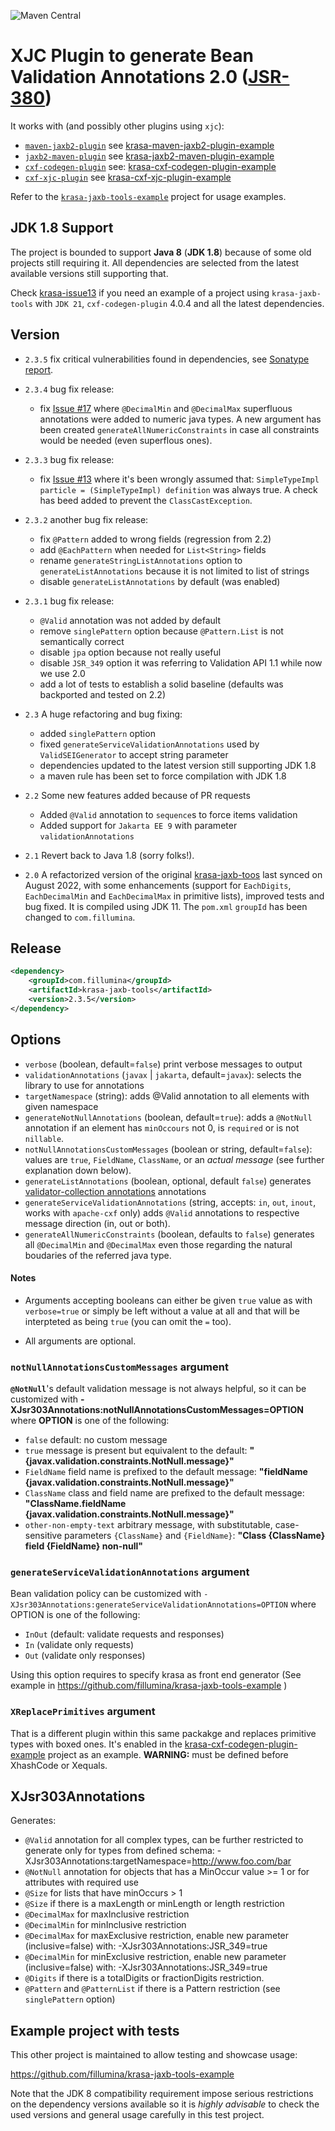 ![Maven Central](https://img.shields.io/maven-central/v/com.fillumina/krasa-jaxb-tools.svg)

# XJC Plugin to generate Bean Validation Annotations 2.0 ([JSR-380](https://jcp.org/en/jsr/detail?id=380))

It works with (and possibly other plugins using `xjc`):

- [`maven-jaxb2-plugin`](https://github.com/highsource/jaxb-tools) see [krasa-maven-jaxb2-plugin-example](https://github.com/fillumina/krasa-jaxb-tools-example/blob/master/krasa-maven-jaxb2-plugin-example/pom.xml)
- [`jaxb2-maven-plugin`](https://github.com/mojohaus/jaxb2-maven-plugin) see [krasa-jaxb2-maven-plugin-example](https://github.com/fillumina/krasa-jaxb-tools-example/blob/master/krasa-jaxb2-maven-plugin-example/pom.xml)
- [`cxf-codegen-plugin`](https://cxf.apache.org/docs/maven-cxf-codegen-plugin-wsdl-to-java.html) see: [krasa-cxf-codegen-plugin-example](https://github.com/fillumina/krasa-jaxb-tools-example/blob/master/krasa-cxf-codegen-plugin-example/pom.xml)
- [`cxf-xjc-plugin`](https://cxf.apache.org/cxf-xjc-plugin.html) see [krasa-cxf-xjc-plugin-example](https://github.com/fillumina/krasa-jaxb-tools-example/blob/master/krasa-cxf-xjc-plugin-example/pom.xml)

Refer to the [`krasa-jaxb-tools-example`](https://github.com/fillumina/krasa-jaxb-tools-example) project for usage examples.

JDK 1.8 Support
----------------

The project is bounded to support **Java 8** (**JDK 1.8**) because of some old projects still requiring it. All dependencies are selected from the latest available versions still supporting that.

Check [krasa-issue13](https://github.com/fillumina/krasa-issue13) if you need an example of a project using `krasa-jaxb-tools` with `JDK 21`, `cxf-codegen-plugin` 4.0.4 and all the latest dependencies.

Version
----------------

- `2.3.5` fix critical vulnerabilities found in dependencies, see [Sonatype report](https://sbom.sonatype.com/report/T1-a4e79c5353879ed9b588-23af948b811c4e-1726254616-6f0f87d1e3be445d8022a8d5689bf3c5).

- `2.3.4` bug fix release:
  - fix [Issue #17](https://github.com/fillumina/krasa-jaxb-tools/issues/17) where `@DecimalMin` and `@DecimalMax` superfluous annotations were added to
    numeric java types. A new argument has been created `generateAllNumericConstraints` in case
    all constraints would be needed (even superflous ones).

- `2.3.3` bug fix release:

  - fix [Issue #13](https://github.com/fillumina/krasa-jaxb-tools/issues/13) where it's been wrongly assumed that:
    `SimpleTypeImpl particle = (SimpleTypeImpl) definition` was always true.
    A check has beed added to prevent the `ClassCastException`.

- `2.3.2` another bug fix release:

  - fix `@Pattern` added to wrong fields (regression from 2.2)
  - add `@EachPattern` when needed for `List<String>` fields
  - rename `generateStringListAnnotations` option to `generateListAnnotations` because it is not limited to list of strings
  - disable `generateListAnnotations` by default (was enabled)

- `2.3.1` bug fix release:

  - `@Valid` annotation was not added by default
  - remove `singlePattern` option because `@Pattern.List` is not semantically correct
  - disable `jpa` option because not really useful
  - disable `JSR_349` option it was referring to Validation API 1.1 while now we use 2.0
  - add a lot of tests to establish a solid baseline (defaults was backported and tested on 2.2)

- `2.3` A huge refactoring and bug fixing:

  - added `singlePattern` option
  - fixed `generateServiceValidationAnnotations` used by `ValidSEIGenerator` to accept string parameter
  - dependencies updated to the latest version still supporting JDK 1.8
  - a maven rule has been set to force compilation with JDK 1.8

- `2.2` Some new features added because of PR requests

  - Added `@Valid` annotation to `sequence`s to force items validation
  - Added support for `Jakarta EE 9` with parameter `validationAnnotations`

- `2.1` Revert back to Java 1.8 (sorry folks!).

- `2.0` A refactorized version of the original [krasa-jaxb-toos](https://github.com/krasa/krasa-jaxb-tools) last synced on August 2022, with some enhancements (support for `EachDigits`, `EachDecimalMin` and `EachDecimalMax` in primitive lists), improved tests and bug fixed. It is compiled using JDK 11. The `pom.xml` `groupId` has been changed to `com.fillumina`.

Release
----------------

```xml
<dependency>
    <groupId>com.fillumina</groupId>
    <artifactId>krasa-jaxb-tools</artifactId>
    <version>2.3.5</version>
</dependency>
```

Options
----------------

- `verbose` (boolean, default=`false`) print verbose messages to output
- `validationAnnotations` (`javax` | `jakarta`, default=`javax`): selects the library to use for annotations
- `targetNamespace` (string): adds @Valid annotation to all elements with given namespace
- `generateNotNullAnnotations` (boolean, default=`true`): adds a `@NotNull` annotation if an element has `minOccours` not 0, is `required` or is not `nillable`.
- `notNullAnnotationsCustomMessages` (boolean or string, default=`false`): values are `true`, `FieldName`, `ClassName`, or an *actual message* (see further explanation down below).
- `generateListAnnotations` (boolean, optional, default `false`) generates [validator-collection annotations](https://github.com/jirutka/validator-collection) annotations
- `generateServiceValidationAnnotations` (string, accepts: `in`, `out`, `inout`, works with  `apache-cxf` only) adds `@Valid` annotations to respective message direction (in, out or both).
- `generateAllNumericConstraints` (boolean, defaults to `false`) generates all `@DecimalMin` and `@DecimalMax` even those regarding the natural boudaries of the referred java type.

#### Notes

- Arguments accepting booleans can either be given `true` value as with `verbose=true` or simply be left without a value at all and that will be interpteted as being `true`  (you can omit the `=` too).

- All arguments are optional.

### `notNullAnnotationsCustomMessages` argument

**`@NotNull`**'s default validation message is not always helpful, so it can be customized with **-XJsr303Annotations:notNullAnnotationsCustomMessages=OPTION** where **OPTION** is one of the following:

- `false` default: no custom message
- `true` message is present but equivalent to the default: **"{javax.validation.constraints.NotNull.message}"**
- `FieldName` field name is prefixed to the default message: **"fieldName {javax.validation.constraints.NotNull.message}"**
- `ClassName` class and field name are prefixed to the default message: **"ClassName.fieldName {javax.validation.constraints.NotNull.message}"**
- `other-non-empty-text` arbitrary message, with substitutable, case-sensitive parameters `{ClassName}` and `{FieldName}`: **"Class {ClassName} field {FieldName} non-null"**

### `generateServiceValidationAnnotations` argument

Bean validation policy can be customized with `-XJsr303Annotations:generateServiceValidationAnnotations=OPTION` where OPTION is one of the following:

- `InOut` (default: validate requests and responses)
- `In` (validate only requests)
- `Out` (validate only responses)

Using this option requires to specify krasa as front end generator (See example in https://github.com/fillumina/krasa-jaxb-tools-example )

### `XReplacePrimitives` argument

That is a different plugin within this same packakge and replaces primitive types with boxed ones. It's enabled in the [krasa-cxf-codegen-plugin-example](https://github.com/fillumina/krasa-jaxb-tools-example/blob/master/krasa-cxf-codegen-plugin-example/pom.xml) project as an example.
**WARNING:** must be defined before XhashCode or Xequals.

XJsr303Annotations
----------------

Generates:

- `@Valid` annotation for all complex types, can be further restricted to generate only for types from defined schema: -XJsr303Annotations:targetNamespace=http://www.foo.com/bar
- `@NotNull` annotation for objects that has a MinOccur value >= 1 or for attributes with required use
- `@Size` for lists that have minOccurs > 1
- `@Size` if there is a maxLength or minLength or length restriction
- `@DecimalMax` for maxInclusive restriction
- `@DecimalMin` for minInclusive restriction
- `@DecimalMax` for maxExclusive restriction, enable new parameter (inclusive=false) with: -XJsr303Annotations:JSR_349=true
- `@DecimalMin` for minExclusive restriction, enable new parameter (inclusive=false) with: -XJsr303Annotations:JSR_349=true
- `@Digits` if there is a totalDigits or fractionDigits restriction.
- `@Pattern` and `@PatternList` if there is a Pattern restriction (see `singlePattern` option)

Example project with tests
----------------

This other project is maintained to allow testing and showcase usage:

https://github.com/fillumina/krasa-jaxb-tools-example

Note that the JDK 8 compatibility requirement impose serious restrictions on the dependency versions available so it is *highly advisable* to check the used versions and general usage carefully in this test project.
